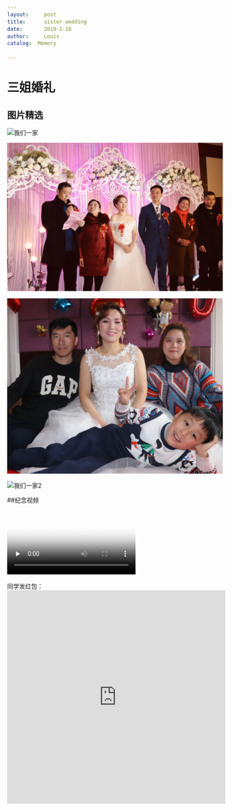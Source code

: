 ```yaml
---
layout:     post
title:      sister wedding
date:       2019-2-16
author:     Louis
catalog:  Memory

---
```

<!-- MarkdownTOC -->




# 三姐婚礼
## 图片精选

![我们一家](https://github.com/zhu13818202655/zhu13818202655.github.io/raw/master/img/photo1.jpg)

![爸爸讲话](https://github.com/zhu13818202655/zhu13818202655.github.io/raw/master/img/photo2.jpg)

![姐一家](https://github.com/zhu13818202655/zhu13818202655.github.io/raw/master/img/photo3.jpg)

![我们一家2](https://github.com/zhu13818202655/zhu13818202655.github.io/raw/master/img/photo4.jpg)

##纪念视频


<video id="video" controls="" preload="none" poster="https://github.com/zhu13818202655/zhu13818202655.github.io/raw/master/img/photo4.jpg">
<source id="mp4" src="http://t.cn/EVXDZxf?m=4340782834386799&u=5426271571" type="video/mp4"> </video>

 同学发红包：<iframe height=498 width=510 src="http://t.cn/EVXDZxf?m=4340782834386799&u=5426271571" frameborder=0></iframe>
